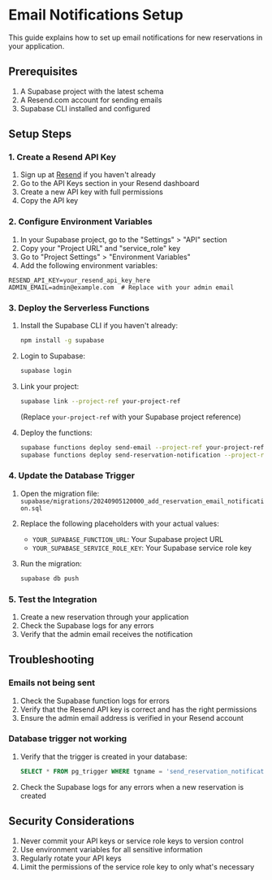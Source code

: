# Email Notifications Setup

This guide explains how to set up email notifications for new reservations in your application.

## Prerequisites

1. A Supabase project with the latest schema
2. A Resend.com account for sending emails
3. Supabase CLI installed and configured

## Setup Steps

### 1. Create a Resend API Key

1. Sign up at [Resend](https://resend.com) if you haven't already
2. Go to the API Keys section in your Resend dashboard
3. Create a new API key with full permissions
4. Copy the API key

### 2. Configure Environment Variables

1. In your Supabase project, go to the "Settings" > "API" section
2. Copy your "Project URL" and "service_role" key
3. Go to "Project Settings" > "Environment Variables"
4. Add the following environment variables:

```
RESEND_API_KEY=your_resend_api_key_here
ADMIN_EMAIL=admin@example.com  # Replace with your admin email
```

### 3. Deploy the Serverless Functions

1. Install the Supabase CLI if you haven't already:
   ```bash
   npm install -g supabase
   ```

2. Login to Supabase:
   ```bash
   supabase login
   ```

3. Link your project:
   ```bash
   supabase link --project-ref your-project-ref
   ```
   (Replace `your-project-ref` with your Supabase project reference)

4. Deploy the functions:
   ```bash
   supabase functions deploy send-email --project-ref your-project-ref
   supabase functions deploy send-reservation-notification --project-ref your-project-ref
   ```

### 4. Update the Database Trigger

1. Open the migration file:
   `supabase/migrations/20240905120000_add_reservation_email_notification.sql`

2. Replace the following placeholders with your actual values:
   - `YOUR_SUPABASE_FUNCTION_URL`: Your Supabase project URL
   - `YOUR_SUPABASE_SERVICE_ROLE_KEY`: Your Supabase service role key

3. Run the migration:
   ```bash
   supabase db push
   ```

### 5. Test the Integration

1. Create a new reservation through your application
2. Check the Supabase logs for any errors
3. Verify that the admin email receives the notification

## Troubleshooting

### Emails not being sent

1. Check the Supabase function logs for errors
2. Verify that the Resend API key is correct and has the right permissions
3. Ensure the admin email address is verified in your Resend account

### Database trigger not working

1. Verify that the trigger is created in your database:
   ```sql
   SELECT * FROM pg_trigger WHERE tgname = 'send_reservation_notification_trigger';
   ```

2. Check the Supabase logs for any errors when a new reservation is created

## Security Considerations

1. Never commit your API keys or service role keys to version control
2. Use environment variables for all sensitive information
3. Regularly rotate your API keys
4. Limit the permissions of the service role key to only what's necessary
